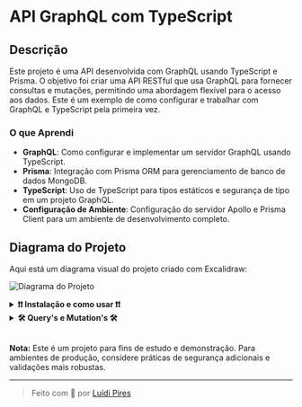 # API GraphQL com TypeScript

## Descrição

Este projeto é uma API desenvolvida com GraphQL usando TypeScript e Prisma. O objetivo foi criar uma API RESTful que usa GraphQL para fornecer consultas e mutações, permitindo uma abordagem flexível para o acesso aos dados. Este é um exemplo de como configurar e trabalhar com GraphQL e TypeScript pela primeira vez.

### O que Aprendi

- **GraphQL**: Como configurar e implementar um servidor GraphQL usando TypeScript.
- **Prisma**: Integração com Prisma ORM para gerenciamento de banco de dados MongoDB.
- **TypeScript**: Uso de TypeScript para tipos estáticos e segurança de tipo em um projeto GraphQL.
- **Configuração de Ambiente**: Configuração do servidor Apollo e Prisma Client para um ambiente de desenvolvimento completo.

## Diagrama do Projeto

Aqui está um diagrama visual do projeto criado com Excalidraw:

![Diagrama do Projeto](https://github.com/user-attachments/assets/a5145554-2837-4428-b690-c602533d599c)

<details>
  <summary>
    <strong>❗️❗️ Instalação e como usar ❗️❗️</strong>
  </summary>

## 1. Clone o repositório:
  ```bash
    git clone git@github.com:LuidiPiresHub/TypeGraphQL-API.git
    cd TypeGraphQL-API
   ```
## 2. Instale as dependências:
  ```bash
    npm install
  ```

## 3. Crie um arquivo .env na raiz do projeto e adicione as seguintes variáveis de ambiente:
  ```env
    PORT=3001 // Ou qualquer outra porta que desejar
    DATABASE_URL="sua_url_do_banco_de_dados"
  ```


## 4. Gere o PrismaClient e execute o script de seed:
  ```bash
    npx prisma generate
    npm run seed
  ```

## 5. Execute o servidor
  ```bash
    npm run dev
  ```
</details>

<details>
  <summary>
    <strong>🛠 Query's e Mutation's 🛠</strong>
  </summary>

## 1. Query para buscar todos os usuários:
  ```graphql
  query getUsers {
      getUsers {
        id
        name
        age
        email
      }
    }
   ```

## 2. Query para buscar usuário por ID:
  ```graphql
  query getUserById {
    getUserById(id: "clz3cgznv0000covc8rj03ev7") {
      id
      name
      email
      age
    }
  }
  ```

## 3. Mutation para criar usuário:
  ```graphql
  mutation createUser {
    createUser(name: "João", age: 30, email: "joao@gmail.com") {
      id
      name
      email
      age
    }
  }
  ```

## 4. Mutation para atualizar usuário:
  ```graphql
  mutation updateUser {
    updateUser(
      id: "clz3cgznv0000covc8rj03ev7",
      name: "Maria", 
      email: "maria@gmail.com", 
      age: 35
    ) {
    id
    name
    email
    age
  }
  }
  ```

## 5. Mutation para deletar usuário:
  ```graphql
  mutation deleteUser {
    deleteUser(id: "clz3cgznv0000covc8rj03ev7") {
      id
      name
      email
      age
    }
  }
  ```
</details>

</br>

**Nota:** Este é um projeto para fins de estudo e demonstração. Para ambientes de produção, considere práticas de segurança adicionais e validações mais robustas.

---

> Feito com 💙 por [Luídi Pires](https://github.com/LuidiPiresHub)
